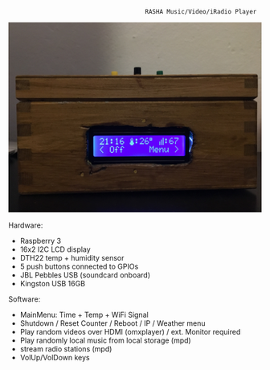 
	                       	              RASHA Music/Video/iRadio Player

<img src="/img/rasha_front.jpg" alt="rasha" class="inline"/>

Hardware:
* Raspberry 3 
* 16x2 I2C LCD display
* DTH22 temp + humidity sensor
* 5 push buttons connected to GPIOs
* JBL Pebbles USB (soundcard onboard)
* Kingston USB 16GB

Software:
* MainMenu: Time + Temp + WiFi Signal
* Shutdown / Reset Counter / Reboot / IP / Weather menu
* Play random videos over HDMI (omxplayer) / ext. Monitor required
* Play randomly local music from local storage (mpd)
* stream radio stations (mpd)
* VolUp/VolDown keys
